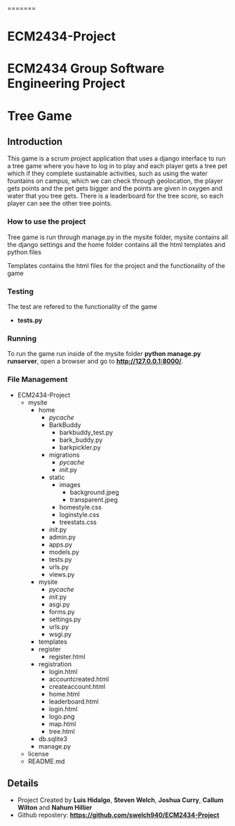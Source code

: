 =======
# ECM2434-Project
ECM2434 Group Software Engineering Project
=======
# Tree Game

## Introduction

This game is a scrum project application that uses a django interface to run a tree game where you have to log in to play and each player gets a tree pet which if they complete sustainable activities, such as using the water fountains on campus, which we can check through geolocation, the player gets points and the pet gets bigger and the points are given in oxygen and water that you tree gets. There is a leaderboard for the tree score, so each player can see the other tree points.

### How to use the project

Tree game is run through manage.py in the mysite folder, mysite contains all the django settings and the home folder contains all the html templates and python files

Templates contains the html files for the project and the functionality of the game

### Testing

The test are refered to the functionality of the game

- **tests.py** 

### Running

To run the game run inside of the mysite folder **python manage.py runserver**, open a browser and go to **<http://127.0.0.1:8000/>**.

### File Management

- ECM2434-Project
  - mysite
    - home
      - _pycache_
      - BarkBuddy
        - barkbuddy_test.py
        - bark_buddy.py
        - barkpickler.py
      - migrations
        - _pycache_
        - _init_.py
      - static
        - images
          - background.jpeg
          - transparent.jpeg
        - homestyle.css
        - loginstyle.css
        - treestats.css
      - _init_.py
      - admin.py
      - apps.py
      - models.py
      - tests.py
      - urls.py
      - views.py
    - mysite
      - _pycache_
      - _init_.py
      - asgi.py
      - forms.py
      - settings.py
      - urls.py
      - wsgi.py
    - templates
    - register
      - register.html
    - registration
      - login.html
      - accountcreated.html
      - createaccount.html
      - home.html
      - leaderboard.html
      - login.html
      - logo.png
      - map.html
      - tree.html
    - db.sqlite3
    - manage.py
  - license
  - README.md

## Details

- Project Created by **Luis Hidalgo**, **Steven Welch**, **Joshua Curry**, **Callum Wilton** and **Nahum Hillier**
- Github repostery: **<https://github.com/swelch940/ECM2434-Project>**
